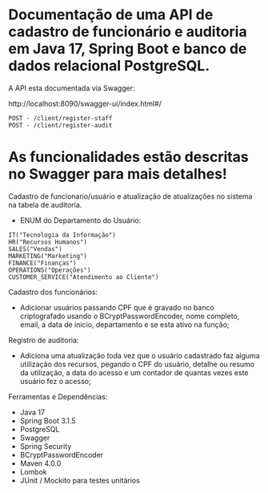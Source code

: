 # Documentação de uma API de cadastro de funcionário e auditoria em Java 17, Spring Boot e banco de dados relacional PostgreSQL.

A API esta documentada via Swagger:

http://localhost:8090/swagger-ui/index.html#/

```
POST - /client/register-staff
POST - /client/register-audit
```

# As funcionalidades estão descritas no Swagger para mais detalhes!

Cadastro de funcionario/usuário e atualização de atualizações no sistema na tabela de auditoria.

* ENUM do Departamento do Usuário:

```
IT("Tecnologia da Informação")
HR("Recursos Humanos")
SALES("Vendas")
MARKETING("Marketing")
FINANCE("Finanças")
OPERATIONS("Operações")
CUSTOMER_SERVICE("Atendimento ao Cliente")
```
Cadastro dos funcionários:

* Adicionar usuários passando CPF que é gravado no banco criptografado usando o BCryptPasswordEncoder, nome completo, email, a data de inicio, departamento e se esta ativo na função;

Registro de auditoria:

* Adiciona uma atualização toda vez que o usuário cadastrado faz alguma utilização dos recursos, pegando o CPF do usuário, detalhe ou resumo da utilização, a data do acesso e um contador de quantas vezes este usuário fez o acesso;

Ferramentas e Dependências:

* Java 17
* Spring Boot 3.1.5
* PostgreSQL
* Swagger
* Spring Security
* BCryptPasswordEncoder
* Maven 4.0.0
* Lombok
* JUnit / Mockito para testes unitários